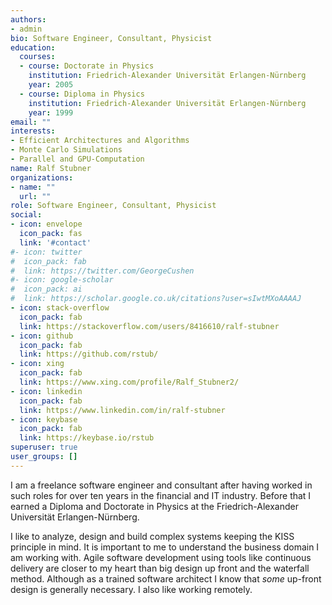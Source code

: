```yaml
---
authors:
- admin
bio: Software Engineer, Consultant, Physicist
education:
  courses:
  - course: Doctorate in Physics
    institution: Friedrich-Alexander Universität Erlangen-Nürnberg
    year: 2005
  - course: Diploma in Physics
    institution: Friedrich-Alexander Universität Erlangen-Nürnberg
    year: 1999
email: ""
interests:
- Efficient Architectures and Algorithms
- Monte Carlo Simulations 
- Parallel and GPU-Computation
name: Ralf Stubner
organizations:
- name: ""
  url: ""
role: Software Engineer, Consultant, Physicist
social:
- icon: envelope
  icon_pack: fas
  link: '#contact'
#- icon: twitter
#  icon_pack: fab
#  link: https://twitter.com/GeorgeCushen
#- icon: google-scholar
#  icon_pack: ai
#  link: https://scholar.google.co.uk/citations?user=sIwtMXoAAAAJ
- icon: stack-overflow
  icon_pack: fab
  link: https://stackoverflow.com/users/8416610/ralf-stubner
- icon: github
  icon_pack: fab
  link: https://github.com/rstub/
- icon: xing
  icon_pack: fab
  link: https://www.xing.com/profile/Ralf_Stubner2/
- icon: linkedin
  icon_pack: fab
  link: https://www.linkedin.com/in/ralf-stubner
- icon: keybase
  icon_pack: fab
  link: https://keybase.io/rstub
superuser: true
user_groups: []
---
```


I am a freelance software engineer and consultant after having worked in such roles for over ten years in the financial and IT industry.
Before that I earned a Diploma and Doctorate in Physics at the Friedrich-Alexander Universität Erlangen-Nürnberg.

I like to analyze, design and build complex systems keeping the KISS principle in mind.
It is important to me to understand the business domain I am working with.
Agile software development using tools like continuous delivery are closer to my heart than big design up front and the waterfall method.
Although as a trained software architect I know that *some* up-front design is generally necessary.
I also like working remotely.
